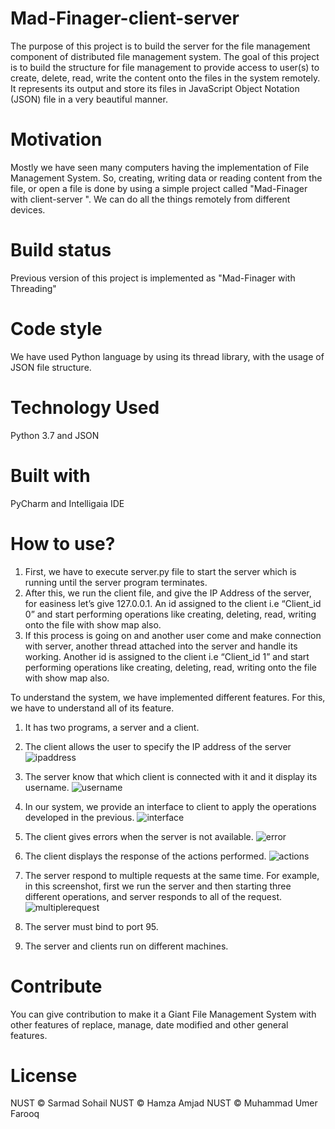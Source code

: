 # Mad-Finager-client-server
The purpose of this project is to build the server for the file management component of distributed file management system. The goal of this project is to build the structure for file management to provide access to user(s) to create, delete, read, write the content onto the files in the system remotely.  
It represents its output and store its files in JavaScript Object Notation (JSON) file in a very beautiful manner.


# Motivation
Mostly we have seen many computers having the implementation of File Management System. So, creating, writing data or reading content from the file, or open a file is done by using a simple project called "Mad-Finager with client-server ". We can do all the things remotely from different devices.

# Build status
Previous version of this project is implemented as "Mad-Finager with Threading"


# Code style
We have used Python language by using its thread library, with the usage of JSON file structure. 


# Technology Used
Python 3.7 and JSON

# Built with

PyCharm and Intelligaia IDE


# How to use?
1.	First, we have to execute server.py file to start the server which is running until the server program terminates.
2.	After this, we run the client file, and give the IP Address of the server, for easiness let’s give 127.0.0.1. An id assigned to the client i.e “Client_id 0” and start performing operations like creating, deleting, read, writing onto the file with show map also.
3.	If this process is going on and another user come and make connection with server, another thread attached into the server and handle its working. Another id is assigned to the client i.e “Client_id 1” and start performing operations like creating, deleting, read, writing onto the file with show map also.

To understand the system, we have implemented different features. For this, we have to understand all of its feature.

1.	It has two programs, a server and a client.
 
2.	The client allows the user to specify the IP address of the server
 ![ipaddress](https://user-images.githubusercontent.com/57443179/104350689-3f0f0800-5526-11eb-83f1-f285841de77d.png)

3.	The server know that which client is connected with it and it display its username. 
![username](https://user-images.githubusercontent.com/57443179/104350717-4afaca00-5526-11eb-9043-e2ebc8442c8a.png)
4.	In our system, we provide an interface to client to apply the operations developed in the previous.
 ![interface](https://user-images.githubusercontent.com/57443179/104350685-3f0f0800-5526-11eb-9165-0344e83b7e29.png)
5.	The client gives errors when the server is not available.
![error](https://user-images.githubusercontent.com/57443179/104350684-3e767180-5526-11eb-86ec-0a6b50beebfd.png)
 
6.	The client displays the response of the actions performed.
![actions](https://user-images.githubusercontent.com/57443179/104350683-3ddddb00-5526-11eb-8de1-648bb5249efb.png)
 
7.	The server respond to multiple requests at the same time. For example, in this screenshot, first we run the server and then starting three different operations, and server responds to all of the request. 
 ![multiplerequest](https://user-images.githubusercontent.com/57443179/104350677-3cacae00-5526-11eb-9af7-1e8a42b3a3bc.png)
8.	The server must bind to port 95.
9.	The server and clients run on different machines.



# Contribute
You can give contribution to make it a Giant File Management System with other features of replace, manage, date modified and other general features.

# License
NUST © Sarmad Sohail
NUST © Hamza Amjad
NUST © Muhammad Umer Farooq
